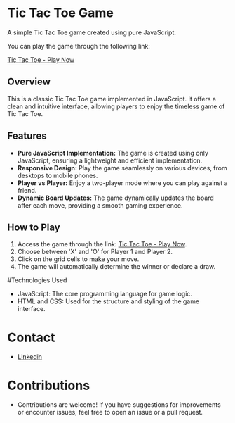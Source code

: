 # Tic Tac Toe Game

A simple Tic Tac Toe game created using pure JavaScript.

You can play the game through the following link:

[Tic Tac Toe - Play Now](https://soares-tic-tac-toe.netlify.app/)

## Overview

This is a classic Tic Tac Toe game implemented in JavaScript. It offers a clean and intuitive interface, allowing players to enjoy the timeless game of Tic Tac Toe.

## Features

- **Pure JavaScript Implementation:** The game is created using only JavaScript, ensuring a lightweight and efficient implementation.
- **Responsive Design:** Play the game seamlessly on various devices, from desktops to mobile phones.
- **Player vs Player:** Enjoy a two-player mode where you can play against a friend.
- **Dynamic Board Updates:** The game dynamically updates the board after each move, providing a smooth gaming experience.

## How to Play

1. Access the game through the link: [Tic Tac Toe - Play Now](https://soares-tic-tac-toe.netlify.app/).
2. Choose between 'X' and 'O' for Player 1 and Player 2.
3. Click on the grid cells to make your move.
4. The game will automatically determine the winner or declare a draw.

#Technologies Used

- JavaScript: The core programming language for game logic.
- HTML and CSS: Used for the structure and styling of the game interface.

# Contact

- [Linkedin](http://www.linkedin.com/in/ojoaovsoares)

# Contributions

- Contributions are welcome! If you have suggestions for improvements or encounter issues, feel free to open an issue or a pull request.
